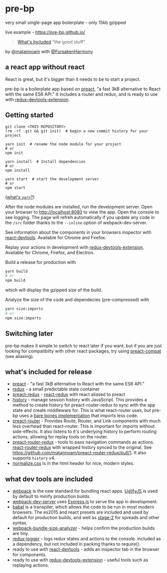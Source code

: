 # pre-bp
very small single-page app boilerplate - only 15kb gzipped

live example - https://pre-bp.github.io/

> [What's Included](#whats-included-for-release) "the good stuff"

by [@matannoam](https://github.com/matannoam/)
with [@ForsakenHarmony](https://github.com/ForsakenHarmony)
## a react app without react
React is great, but it's bigger than it needs to be to start a project.

pre-bp is a boilerplate app based on [preact](https://preactjs.com/),
"a fast 3kB alternative to React with the same ES6 API." It includes a router and redux, and is ready to use with [redux-devtools-extension](https://github.com/zalmoxisus/redux-devtools-extension).

## Getting started
```Shell
git clone <THIS REPOSITORY>
(rm -rf .git && git init)  # begin a new commit history for your project

yarn init  # rename the node module for your project
# or
npm init

yarn install  # Install dependencies
# or
npm install

yarn start  # start the development server
# or
npm start
```
([what's `yarn`?](https://yarnpkg.com))

After the node modules are installed, run the development server.
Open your browser to [http://localhost:8080](http://localhost:8080) to view the app. Open the console to see logging. The page will refreh automatically if you update any code in the `/src` folder thanks to the `--inline` option of webpack-dev-server.

See information about the components in your browsers inspector with [react-devtools](https://github.com/facebook/react-devtools).
Available for Chrome and Firefox.

Replay your actions in development with [redux-devtools-extension](https://github.com/zalmoxisus/redux-devtools-extension).
Available for Chrome, Firefox, and Electron.


Build a release for production with
```zsh
yarn build
# or
npm build
```
which will display the gzipped size of the build.

Analyze the size of the code and dependecies (pre-compressed) with
```zsh
yarn size:imports
# or
npm size:imports
```

## Switching later
pre-bp makes it simple to switch to react later if you want, but if you are
just looking for compatibilty with other react packages, try using
[preact-compat](https://preactjs.com/guide/switching-to-preact) (see aliasing).

## what's included for release
- [preact](https://preactjs.com/) - "a fast 3kB alternative to React with the same ES6 API."
- [redux](http://redux.js.org/) - a small predictable state container
- [preact-redux](https://github.com/developit/preact-redux) - [react-redux](http://redux.js.org/docs/basics/UsageWithReact.html) with react aliased to preact
- [history](https://github.com/mjackson/history) - manage session history with JavaScript. This provides a method to create history for preact-router-redux to sync with the app state and create middleware for. This is what react-router uses, but pre-bp uses a [bare bones implementation](https://github.com/pre-bp/pre-bp/blob/master/src/lib/browserHistory.js) that imports less code.
- [preact-router](https://github.com/developit/preact-router) - Provides Route, Router, and Link components with much less overhead than react-router. This is important for imports without side-effects. It also listens to it's underlying history to perform routing actions, allowing for replay tools on the router.
- [preact-router-redux](https://github.com/matannoam/preact-router-redux) - tools to pass navigation commands as actions. [react-router-redux](https://github.com/reactjs/react-router-redux) with wrapped history synced to the original. See https://github.com/matannoam/preact-router-redux/pull/1. It also supports `history` v4.
- [normalize.css](https://necolas.github.io/normalize.css/) is in the html header for nice, modern styles.

## what dev tools are included
- [webpack](https://webpack.github.io/) is the new standard for bundling
react apps. [UglifyJS](https://github.com/mishoo/UglifyJS2) is used by default to minify production builds.
- [webpack-dev-server](https://webpack.github.io/docs/webpack-dev-server.html)  uses [Express.js](http://expressjs.com/) to serve the app in development.
- [babel](https://babeljs.io/) is a transpiler, which allows the code to be run in most modern browsers. The es2015 and react presets are included and used by default for production builds, and well as [stage-2](https://git.io/es-next#stage-2) for spreads and other syntax.
- [webpack-bundle-size-analyzer](https://github.com/robertknight/webpack-bundle-size-analyzer) - helps confirm the production builds are tiny.
- [redux-logger](https://github.com/evgenyrodionov/redux-logger) - logs redux states and actions to the console. included as a dependency, but not included in packing thanks to require().
- ready to use with [react-devtools](https://github.com/facebook/react-devtools) - adds an inspector tab in the browser for components.
- ready to use with [redux-devtools-extension](https://github.com/zalmoxisus/redux-devtools-extension) - useful tools such as replaying actions.
